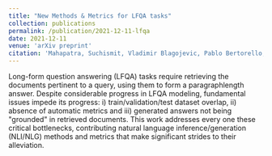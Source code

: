 ```yaml
---
title: "New Methods & Metrics for LFQA tasks"
collection: publications
permalink: /publication/2021-12-11-lfqa
date: 2021-12-11
venue: 'arXiv preprint'
citation: 'Mahapatra, Suchismit, Vladimir Blagojevic, Pablo Bertorello, and Prasanna Kumar. "New Methods & Metrics for LFQA tasks." arXiv preprint arXiv:2112.13432 (2021).'
---
```

Long-form question answering (LFQA) tasks require retrieving the documents pertinent to a query, using them to form a paragraphlength answer. Despite considerable progress in LFQA modeling, fundamental issues impede its progress: i) train/validation/test dataset overlap, ii) absence of automatic metrics and iii) generated answers not being "grounded" in retrieved documents. This work addresses every one these critical bottlenecks, contributing natural language inference/generation (NLI/NLG) methods and metrics that make significant strides to their alleviation.